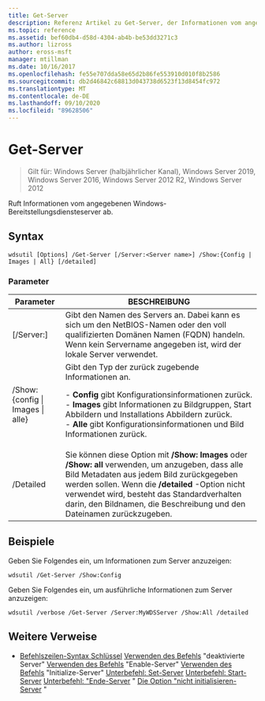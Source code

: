 ```yaml
---
title: Get-Server
description: Referenz Artikel zu Get-Server, der Informationen vom angegebenen Windows-Bereitstellungsdiensteserver abruft.
ms.topic: reference
ms.assetid: bef60db4-d58d-4304-ab4b-be53dd3271c3
ms.author: lizross
author: eross-msft
manager: mtillman
ms.date: 10/16/2017
ms.openlocfilehash: fe55e707dda58e65d2b86fe553910d010f8b2586
ms.sourcegitcommit: db2d46842c68813d043738d6523f13d8454fc972
ms.translationtype: MT
ms.contentlocale: de-DE
ms.lasthandoff: 09/10/2020
ms.locfileid: "89628506"
---
```

# <a name="get-server"></a>Get-Server

> Gilt für: Windows Server (halbjährlicher Kanal), Windows Server 2019, Windows Server 2016, Windows Server 2012 R2, Windows Server 2012

Ruft Informationen vom angegebenen Windows-Bereitstellungsdiensteserver ab.

## <a name="syntax"></a>Syntax
```
wdsutil [Options] /Get-Server [/Server:<Server name>] /Show:{Config | Images | All} [/detailed]
```
### <a name="parameters"></a>Parameter
|Parameter|BESCHREIBUNG|
|-------|--------|
|[/Server:<Server name>]|Gibt den Namen des Servers an. Dabei kann es sich um den NetBIOS-Namen oder den voll qualifizierten Domänen Namen (FQDN) handeln. Wenn kein Servername angegeben ist, wird der lokale Server verwendet.|
|/Show: {config &#124; Images &#124; alle}|Gibt den Typ der zurück zugebende Informationen an.<p>-   **Config** gibt Konfigurationsinformationen zurück.<br />-   **Images** gibt Informationen zu Bildgruppen, Start Abbildern und Installations Abbildern zurück.<br />-   **Alle** gibt Konfigurationsinformationen und Bild Informationen zurück.|
|/Detailed|Sie können diese Option mit **/Show: Images** oder **/Show: all** verwenden, um anzugeben, dass alle Bild Metadaten aus jedem Bild zurückgegeben werden sollen. Wenn die **/detailed** -Option nicht verwendet wird, besteht das Standardverhalten darin, den Bildnamen, die Beschreibung und den Dateinamen zurückzugeben.|
## <a name="examples"></a>Beispiele
Geben Sie Folgendes ein, um Informationen zum Server anzuzeigen:
```
wdsutil /Get-Server /Show:Config
```
Geben Sie Folgendes ein, um ausführliche Informationen zum Server anzuzeigen:
```
wdsutil /verbose /Get-Server /Server:MyWDSServer /Show:All /detailed
```
## <a name="additional-references"></a>Weitere Verweise
- [Befehlszeilen-Syntax Schlüssel](command-line-syntax-key.md) 
 [Verwenden des Befehls](using-the-disable-server-command.md) 
 "deaktivierte Server" [Verwenden des Befehls](using-the-enable-server-command.md) 
 "Enable-Server" [Verwenden des Befehls](using-the-initialize-server-command.md) 
 "Initialize-Server" [Unterbefehl: Set-Server](subcommand-set-server.md) 
 [Unterbefehl: Start-Server](subcommand-start-server.md) 
 [Unterbefehl: "Ende-Server](subcommand-stop-server.md) 
 " [Die Option "nicht initialisieren-Server](the-uninitialize-server-option.md) "
